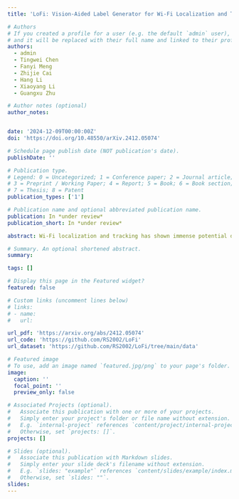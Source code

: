 ```yaml
---
title: 'LoFi: Vision-Aided Label Generator for Wi-Fi Localization and Tracking'

# Authors
# If you created a profile for a user (e.g. the default `admin` user), write the username (folder name) here
# and it will be replaced with their full name and linked to their profile.
authors:
  - admin
  - Tingwei Chen
  - Fanyi Meng
  - Zhijie Cai
  - Hang Li
  - Xiaoyang Li
  - Guangxu Zhu

# Author notes (optional)
author_notes:


date: '2024-12-09T00:00:00Z'
doi: 'https://doi.org/10.48550/arXiv.2412.05074'

# Schedule page publish date (NOT publication's date).
publishDate: ''

# Publication type.
# Legend: 0 = Uncategorized; 1 = Conference paper; 2 = Journal article;
# 3 = Preprint / Working Paper; 4 = Report; 5 = Book; 6 = Book section;
# 7 = Thesis; 8 = Patent
publication_types: ['1']

# Publication name and optional abbreviated publication name.
publication: In *under review*
publication_short: In *under review*

abstract: Wi-Fi localization and tracking has shown immense potential due to its privacy-friendliness, wide coverage, permeability, independence from lighting conditions, and low cost. Current methods can be broadly categorized as model-based and data-driven approaches, where data-driven methods show better performance and have less requirement for specialized devices, but struggle with limited datasets for training. Due to limitations in current data collection methods, most datasets only provide coarse-grained ground truth (GT) or limited amount of label points, which greatly hinders the development of data-driven methods. Even though lidar can provide accurate GT, their high cost makes them inaccessible to many users. To address these challenges, we propose LoFi, a vision-aided label generator for Wi-Fi localization and tracking, which can generate ground truth position coordinates solely based on 2D images. The easy and quick data collection method also helps data-driven based methods deploy in practice, since Wi-Fi is a low-generalization modality and when using relevant methods, it always requires fine-tuning the model using newly collected data. Based on our method, we also collect a Wi-Fi tracking and localization dataset using ESP32-S3 and a webcam. The dataset and code are publicly available at https://github.com/RS2002/LoFi.

# Summary. An optional shortened abstract.
summary: 

tags: []

# Display this page in the Featured widget?
featured: false

# Custom links (uncomment lines below)
# links:
# - name: 
#   url: 

url_pdf: 'https://arxiv.org/abs/2412.05074'
url_code: 'https://github.com/RS2002/LoFi'
url_dataset: 'https://github.com/RS2002/LoFi/tree/main/data'

# Featured image
# To use, add an image named `featured.jpg/png` to your page's folder.
image:
  caption: ''
  focal_point: ''
  preview_only: false

# Associated Projects (optional).
#   Associate this publication with one or more of your projects.
#   Simply enter your project's folder or file name without extension.
#   E.g. `internal-project` references `content/project/internal-project/index.md`.
#   Otherwise, set `projects: []`.
projects: []

# Slides (optional).
#   Associate this publication with Markdown slides.
#   Simply enter your slide deck's filename without extension.
#   E.g. `slides: "example"` references `content/slides/example/index.md`.
#   Otherwise, set `slides: ""`.
slides: 
---
```

